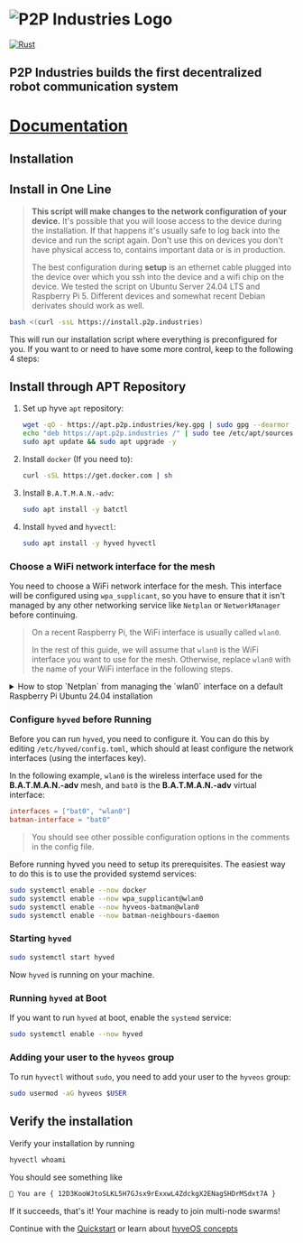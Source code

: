 # ![P2P Industries Logo](logo.png)

[![Rust](https://github.com/p2p-industries/hyveos/actions/workflows/rust.yml/badge.svg)](https://github.com/p2p-industries/hyveos/actions/workflows/rust.yml)

## P2P Industries builds the first decentralized robot communication system

# [Documentation](https://docs.p2p.industries)

## Installation

## Install in One Line

> **This script will make changes to the network configuration of your device.**
> It's possible that you will loose access to the device during the installation. If that happens it's usually safe to log back into the device and run the script again.
> Don't use this on devices you don't have physical access to, contains important data or is in production.
>
> The best configuration during **setup** is an ethernet cable plugged into the device over which you ssh into the device and a wifi chip on the device.
> We tested the script on Ubuntu Server 24.04 LTS and Raspberry Pi 5. Different devices and somewhat recent Debian derivates should work as well.

```bash
bash <(curl -ssL https://install.p2p.industries)
```

This will run our installation script where everything is preconfigured for you.
If you want to or need to have some more control, keep to the following 4 steps:

## Install through APT Repository

1. Set up hyve `apt` repository:
   ```bash
   wget -qO - https://apt.p2p.industries/key.gpg | sudo gpg --dearmor --yes -o /etc/apt/trusted.gpg.d/p2p-industries.gpg
   echo "deb https://apt.p2p.industries /" | sudo tee /etc/apt/sources.list.d/p2p-industries.list
   sudo apt update && sudo apt upgrade -y
   ```

2. Install `docker` (If you need to):
   ```bash
   curl -sSL https://get.docker.com | sh
   ```

3. Install `B.A.T.M.A.N.-adv`:
   ```bash
   sudo apt install -y batctl
   ```

4. Install `hyved` and `hyvectl`:
   ```bash
   sudo apt install -y hyved hyvectl
   ```

### Choose a WiFi network interface for the mesh

You need to choose a WiFi network interface for the mesh.
This interface will be configured using `wpa_supplicant`, so you have to ensure that it isn't managed by any other networking service like `Netplan` or `NetworkManager` before continuing.

> On a recent Raspberry Pi, the WiFi interface is usually called `wlan0`.
>
> In the rest of this guide, we will assume that `wlan0` is the WiFi interface you want to use for the mesh.
> Otherwise, replace `wlan0` with the name of your WiFi interface in the following steps.

<details>
<summary>How to stop `Netplan` from managing the `wlan0` interface on a default Raspberry Pi Ubuntu 24.04 installation</summary>
On a default Raspberry Pi Ubuntu 24.04 installation, installed using the Raspberry Pi Imager, `Netplan` is configured by `cloud-init` to manage the `wlan0` interface.
To stop `Netplan` from managing the interface, you should be able to follow these steps:

1. Make sure, that you are either working on the device directly (e.g. with a keyboard and monitor connected to the Pi) or that you are connected over SSH using the ethernet port.

2. Check if `cloud-init` is enabled:
   ```bash
   sudo systemctl status cloud-init
   ```

   If it is enabled, you should see something like `Active: active` in the output.
   In that case, you can disable it permanently by creating an empty file at `/etc/cloud/cloud-init.disabled`:

   ```bash
   sudo touch /etc/cloud/cloud-init.disabled
   ```

3. Check, which network configuration files are present:
   ```bash
   ls /etc/netplan
   ```

   If `cloud-init` was enabled, you should see a file called something like `50-cloud-init.yaml`. Otherwise, other configuration files might be present.
   Check, which of these files contains the configuration for the `wlan0` interface:

   ```bash
   cat /etc/netplan/50-cloud-init.yaml
   # maybe cat other files as well, until you find the one with the `wlan0` configuration
   ```

   The file should look somewhat like this:

   ```yaml
   network:
     version: 2
     wifis:
       renderer: networkd
       wlan0:
         access-points:
           SOME_SSID:
             password: SOME_PASSWORD_HASH
         dhcp4: true
         optional: true
     ethernets:
       eth0:
         dhcp4: true
   ```

4. Remove the configuration for the `wlan0` interface from the file:
   ```bash
   sudo nano /etc/netplan/50-cloud-init.yaml
   ```

   Remove the section for the `wlan0` interface. The example above would look like this after removing the `wlan0` section:

   ```yaml
   network:
     version: 2
     ethernets:
       eth0:
         dhcp4: true
   ```

   If none of the configuration file you find in step 3 contains an ethernet configuration, but you are connected over ethernet, you might need to add an ethernet configuration like the one above, to keep the ethernet connection working.

5. Apply the changes:
   ```bash
   sudo netplan apply
   ```
   If you are connected over SSH, you might lose the connection at this point. If you do, just try to reconnect after a few seconds.
   If reconnecting doesn't work, you might need to restart the device.

</details>

### Configure `hyved` before Running

Before you can run `hyved`, you need to configure it.
You can do this by editing `/etc/hyved/config.toml`,
which should at least configure the network interfaces (using the interfaces key).

In the following example, `wlan0` is the wireless interface used for
the **B.A.T.M.A.N.-adv** mesh, and `bat0` is the **B.A.T.M.A.N.-adv** virtual interface:

```toml
interfaces = ["bat0", "wlan0"]
batman-interface = "bat0"
```

> You should see other possible configuration options in the comments in the config file.

Before running hyved you need to setup its prerequisites.
The easiest way to do this is to use the provided systemd services:

```bash
sudo systemctl enable --now docker
sudo systemctl enable --now wpa_supplicant@wlan0
sudo systemctl enable --now hyveos-batman@wlan0
sudo systemctl enable --now batman-neighbours-daemon
```

### Starting `hyved`

```bash
sudo systemctl start hyved
```

Now `hyved` is running on your machine.

### Running `hyved` at Boot

If you want to run `hyved` at boot, enable the `systemd` service:

```bash
sudo systemctl enable --now hyved
```

### Adding your user to the `hyveos` group

To run `hyvectl` without `sudo`, you need to add your user to the `hyveos` group:

```bash
sudo usermod -aG hyveos $USER
```

## Verify the installation

Verify your installation by running

```bash
hyvectl whoami
```

You should see something like

```bash
🤖 You are { 12D3KooWJtoSLKL5H7GJsx9rExxwL4ZdckgX2ENagSHDrMSdxt7A }
```

If it succeeds, that's it! Your machine is ready to join multi-node swarms!

Continue with the [Quickstart](/concepts/quickstart) or learn about [hyveOS concepts](/concepts/concepts)
